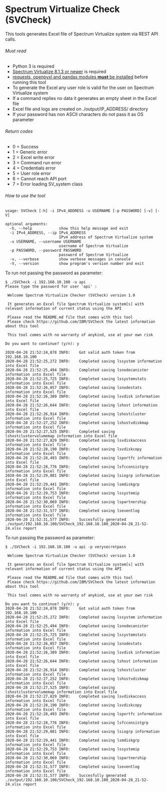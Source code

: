 # Spectrum Virtualize Check (SVCheck)

This tools generates Excel file of Spectrum Virtualize system via REST API calls.



###### Must read

- Python 3 is required
- [Spectrum Virtualize 8.1.3 or newer](https://www-01.ibm.com/common/ssi/ShowDoc.wss?docURL=/common/ssi/rep_ca/9/897/ENUS218-179/index.html&request_locale=en) is required
- [requests, openpyxl and pandas modules **must** be installed](https://github.com/IBM/SVCheck/wiki/How-to-install-the-prerequisites) before running this tool
- To generate the Excel any user role is valid for the user on Spectrum Virtualize system
- If a command replies no data it generates an empty sheet in the Excel file
- Excel file and logs are created on ./output/IP_ADDRESS/ directory
- If your password has non ASCII characters do not pass it as OS parameter



###### Return codes

- 0 = Success
- 1 = Generic error
- 2 = Excel write error
- 3 = Command run error
- 4 = Credentials error
- 5 = User role error
- 6 = Cannot reach API port
- 7 = Error loading SV_system class



###### How to use the tool

```shell
usage: SVCheck [-h] -i IPv4_ADDRESS -u USERNAME [-p PASSWORD] [-v] [-V]

optional arguments:
  -h, --help            show this help message and exit
  -i IPv4_ADDRESS, --ip IPv4_ADDRESS
                        IPv4 address of Spectrum Virtualize system
  -u USERNAME, --username USERNAME
                        username of Spectrum Virtualize
  -p PASSWORD, --password PASSWORD
                        password of Spectrum Virtualize
  -v, --verbose         show verbose messages in console
  -V, --version         show program's version number and exit
```

To run not passing the password as parameter:

```shell
$ ./SVCheck -i 192.168.10.100 -u api
Please type the password for user 'api' :

 Welcome Spectrum Virtualize Checker (SVCheck) version 1.0

 It generates an Excel file Spectrum Virtualize system[s] with relevant information of current status using the API

 Please read the README.md file that comes with this tool
 Please check https://github.com/IBM/SVCheck the latest information about this tool

 This tool comes with no warranty of anykind, use at your own risk

Do you want to continue? (y/n): y

2020-04-28 21:52:24,878 INFO:	 Got valid auth token from 192.168.10.100
2020-04-28 21:52:25,272 INFO:	 Completed saving lssystem information into Excel file
2020-04-28 21:52:25,494 INFO:	 Completed saving lsnodecanister information into Excel file
2020-04-28 21:52:25,725 INFO:	 Completed saving lssystemstats information into Excel file
2020-04-28 21:52:26,057 INFO:	 Completed saving lsnodestats information into Excel file
2020-04-28 21:52:26,389 INFO:	 Completed saving lsvdisk information into Excel file
2020-04-28 21:52:26,644 INFO:	 Completed saving lshost information into Excel file
2020-04-28 21:52:26,914 INFO:	 Completed saving lshostcluster information into Excel file
2020-04-28 21:52:27,252 INFO:	 Completed saving lshostvdiskmap information into Excel file
2020-04-28 21:52:27,525 INFO:	 Completed saving lshostclustervolumemap information into Excel file
2020-04-28 21:52:27,829 INFO:	 Completed saving lsvdiskaccess information into Excel file
2020-04-28 21:52:28,190 INFO:	 Completed saving lsvdiskcopy information into Excel file
2020-04-28 21:52:28,493 INFO:	 Completed saving lsportfc information into Excel file
2020-04-28 21:52:28,776 INFO:	 Completed saving lsfcconsistgrp information into Excel file
2020-04-28 21:52:29,081 INFO:	 Completed saving lsiogrp information into Excel file
2020-04-28 21:52:29,441 INFO:	 Completed saving lsmdiskgrp information into Excel file
2020-04-28 21:52:29,753 INFO:	 Completed saving lssystemip information into Excel file
2020-04-28 21:52:30,069 INFO:	 Completed saving lspartnership information into Excel file
2020-04-28 21:52:31,577 INFO:	 Completed saving lseventlog information into Excel file
2020-04-28 21:52:31,577 INFO:	 Succesfully generated ./output/192.168.10.100/SVCheck_192.168.10.100_2020-04-28_21-52-24.xlsx report
```

To run passing the password as parameter:

```shell
$ ./SVCheck -i 192.168.10.100 -u api -p verysecretpass

 Welcome Spectrum Virtualize Checker (SVCheck) version 1.0

 It generates an Excel file Spectrum Virtualize system[s] with relevant information of current status using the API

 Please read the README.md file that comes with this tool
 Please check https://github.com/IBM/SVCheck the latest information about this tool

 This tool comes with no warranty of anykind, use at your own risk

Do you want to continue? (y/n): y
2020-04-28 21:52:24,878 INFO:	 Got valid auth token from 192.168.10.100
2020-04-28 21:52:25,272 INFO:	 Completed saving lssystem information into Excel file
2020-04-28 21:52:25,494 INFO:	 Completed saving lsnodecanister information into Excel file
2020-04-28 21:52:25,725 INFO:	 Completed saving lssystemstats information into Excel file
2020-04-28 21:52:26,057 INFO:	 Completed saving lsnodestats information into Excel file
2020-04-28 21:52:26,389 INFO:	 Completed saving lsvdisk information into Excel file
2020-04-28 21:52:26,644 INFO:	 Completed saving lshost information into Excel file
2020-04-28 21:52:26,914 INFO:	 Completed saving lshostcluster information into Excel file
2020-04-28 21:52:27,252 INFO:	 Completed saving lshostvdiskmap information into Excel file
2020-04-28 21:52:27,525 INFO:	 Completed saving lshostclustervolumemap information into Excel file
2020-04-28 21:52:27,829 INFO:	 Completed saving lsvdiskaccess information into Excel file
2020-04-28 21:52:28,190 INFO:	 Completed saving lsvdiskcopy information into Excel file
2020-04-28 21:52:28,493 INFO:	 Completed saving lsportfc information into Excel file
2020-04-28 21:52:28,776 INFO:	 Completed saving lsfcconsistgrp information into Excel file
2020-04-28 21:52:29,081 INFO:	 Completed saving lsiogrp information into Excel file
2020-04-28 21:52:29,441 INFO:	 Completed saving lsmdiskgrp information into Excel file
2020-04-28 21:52:29,753 INFO:	 Completed saving lssystemip information into Excel file
2020-04-28 21:52:30,069 INFO:	 Completed saving lspartnership information into Excel file
2020-04-28 21:52:31,577 INFO:	 Completed saving lseventlog information into Excel file
2020-04-28 21:52:31,577 INFO:	 Succesfully generated ./output/192.168.10.100/SVCheck_192.168.10.100_2020-04-28_21-52-24.xlsx report
```

